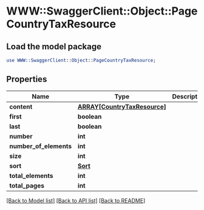 # WWW::SwaggerClient::Object::PageCountryTaxResource

## Load the model package
```perl
use WWW::SwaggerClient::Object::PageCountryTaxResource;
```

## Properties
Name | Type | Description | Notes
------------ | ------------- | ------------- | -------------
**content** | [**ARRAY[CountryTaxResource]**](CountryTaxResource.md) |  | [optional] 
**first** | **boolean** |  | [optional] 
**last** | **boolean** |  | [optional] 
**number** | **int** |  | [optional] 
**number_of_elements** | **int** |  | [optional] 
**size** | **int** |  | [optional] 
**sort** | [**Sort**](Sort.md) |  | [optional] 
**total_elements** | **int** |  | [optional] 
**total_pages** | **int** |  | [optional] 

[[Back to Model list]](../README.md#documentation-for-models) [[Back to API list]](../README.md#documentation-for-api-endpoints) [[Back to README]](../README.md)


